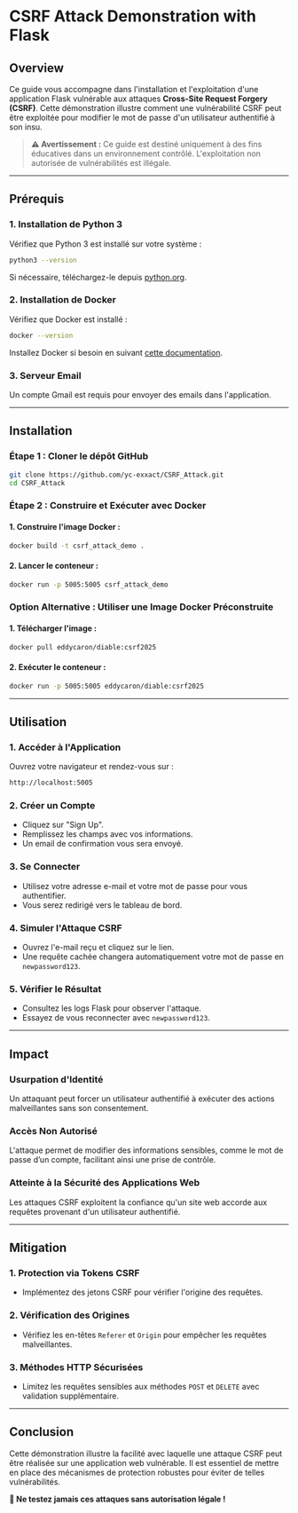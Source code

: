 # CSRF Attack Demonstration with Flask

## Overview
Ce guide vous accompagne dans l'installation et l'exploitation d'une application Flask vulnérable aux attaques **Cross-Site Request Forgery (CSRF)**. Cette démonstration illustre comment une vulnérabilité CSRF peut être exploitée pour modifier le mot de passe d'un utilisateur authentifié à son insu.

> **⚠️ Avertissement :** Ce guide est destiné uniquement à des fins éducatives dans un environnement contrôlé. L'exploitation non autorisée de vulnérabilités est illégale.

---

## Prérequis

### 1. Installation de Python 3
Vérifiez que Python 3 est installé sur votre système :
```bash
python3 --version
```
Si nécessaire, téléchargez-le depuis [python.org](https://www.python.org/).

### 2. Installation de Docker
Vérifiez que Docker est installé :
```bash
docker --version
```
Installez Docker si besoin en suivant [cette documentation](https://docs.docker.com/get-docker/).

### 3. Serveur Email
Un compte Gmail est requis pour envoyer des emails dans l'application.

---

## Installation

### Étape 1 : Cloner le dépôt GitHub
```bash
git clone https://github.com/yc-exxact/CSRF_Attack.git
cd CSRF_Attack
```

### Étape 2 : Construire et Exécuter avec Docker
#### 1. Construire l'image Docker :
```bash
docker build -t csrf_attack_demo .
```
#### 2. Lancer le conteneur :
```bash
docker run -p 5005:5005 csrf_attack_demo
```

### Option Alternative : Utiliser une Image Docker Préconstruite

#### 1. Télécharger l'image :
```bash
docker pull eddycaron/diable:csrf2025
```
#### 2. Exécuter le conteneur :
```bash
docker run -p 5005:5005 eddycaron/diable:csrf2025
```

---

## Utilisation

### 1. Accéder à l'Application
Ouvrez votre navigateur et rendez-vous sur :
```bash
http://localhost:5005
```

### 2. Créer un Compte
- Cliquez sur "Sign Up".
- Remplissez les champs avec vos informations.
- Un email de confirmation vous sera envoyé.

### 3. Se Connecter
- Utilisez votre adresse e-mail et votre mot de passe pour vous authentifier.
- Vous serez redirigé vers le tableau de bord.

### 4. Simuler l'Attaque CSRF
- Ouvrez l'e-mail reçu et cliquez sur le lien.
- Une requête cachée changera automatiquement votre mot de passe en `newpassword123`.

### 5. Vérifier le Résultat
- Consultez les logs Flask pour observer l'attaque.
- Essayez de vous reconnecter avec `newpassword123`.

---

## Impact

### **Usurpation d'Identité**
Un attaquant peut forcer un utilisateur authentifié à exécuter des actions malveillantes sans son consentement.

### **Accès Non Autorisé**
L'attaque permet de modifier des informations sensibles, comme le mot de passe d’un compte, facilitant ainsi une prise de contrôle.

### **Atteinte à la Sécurité des Applications Web**
Les attaques CSRF exploitent la confiance qu'un site web accorde aux requêtes provenant d'un utilisateur authentifié.

---

## Mitigation

### **1. Protection via Tokens CSRF**
- Implémentez des jetons CSRF pour vérifier l'origine des requêtes.

### **2. Vérification des Origines**
- Vérifiez les en-têtes `Referer` et `Origin` pour empêcher les requêtes malveillantes.

### **3. Méthodes HTTP Sécurisées**
- Limitez les requêtes sensibles aux méthodes `POST` et `DELETE` avec validation supplémentaire.

---

## Conclusion

Cette démonstration illustre la facilité avec laquelle une attaque CSRF peut être réalisée sur une application web vulnérable. Il est essentiel de mettre en place des mécanismes de protection robustes pour éviter de telles vulnérabilités.

**🚨 Ne testez jamais ces attaques sans autorisation légale !**
